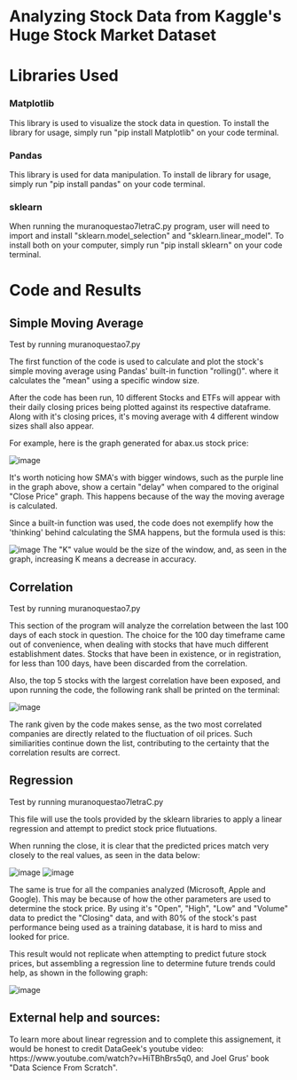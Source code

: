 <h1> Analyzing Stock Data from Kaggle's Huge Stock Market Dataset </h1>

<h1>  Libraries Used </h1>
<h3> Matplotlib </h3>
 This library is used to visualize the stock data in question. 
 To install the library for usage, simply run "pip install Matplotlib" on your code terminal. 

<h3> Pandas </h3>
This library is used for data manipulation. To install de library for usage, simply run "pip install pandas" on your code terminal.

<h3> sklearn </h3>
When running the muranoquestao7letraC.py program, user will need to import and install "sklearn.model_selection" and "sklearn.linear_model". To install both on your computer, simply run "pip install sklearn" on your code terminal. 

<h1> Code and Results </h1>
<h2> Simple Moving Average </h2>
<p> Test by running muranoquestao7.py </p>
<p> The first function of the code is used to calculate and plot the stock's simple moving
average using Pandas' built-in function "rolling()". where it calculates the "mean" using a specific window
size. </p>
<p> After the code has been run, 10 different Stocks and ETFs will appear
with their daily closing prices being plotted against its respective dataframe. Along
with it's closing prices, it's moving average with 4 different window sizes shall also appear.</p>
<p> For example, here is the graph generated for abax.us stock price:</p>

![image](https://github.com/user-attachments/assets/a35a32c8-e6e7-4250-9dda-e91afcc8a51c)
<p> It's worth noticing how SMA's with bigger windows, such as the purple line in the graph above, show a certain "delay" when compared to the original "Close Price" graph. This happens because of the way the moving average is calculated. </p>
<p> Since a built-in function was used, the code does not exemplify how the 'thinking' behind calculating the SMA happens, but the formula used is this: </p>

![image](https://github.com/user-attachments/assets/9ba38cb9-32e9-407e-a1d0-3b93d8bb3bca)
The "K" value would be the size of the window, and, as seen in the graph, increasing K means a decrease in accuracy. 
<h2> Correlation </h2>
<p> Test by running muranoquestao7.py </p>
<p>This section of the program will analyze the correlation between
the last 100 days of each stock in question. The choice for the 100 
day timeframe came out of convenience, when dealing with stocks that have
much different establishment dates. Stocks that have been in existence, or in registration, 
for less than 100 days, have been discarded from the correlation.</p>

<p> Also, the top 5 stocks with the largest correlation have been exposed, and upon running the code,
the following rank shall be printed on the terminal: </p>

![image](https://github.com/user-attachments/assets/9b7a7a28-d0cb-4319-bacd-b28d711d5642)

<p> The rank given by the code makes sense, as the two most correlated companies are directly related to the fluctuation of oil prices. Such similiarities continue down the list, contributing to the certainty that the correlation results are correct. </p>

<h2> Regression </h2>
<p> Test by running muranoquestao7letraC.py</p>
<P> This file will use the tools provided by the sklearn libraries to apply a linear regression and attempt to predict stock price flutuations. 
</P>
<p> When running the close, it is clear that the predicted prices match very closely to the real values, as seen in the data below: </p>

![image](https://github.com/user-attachments/assets/2dfa24dc-11b8-4a60-a876-2eadc9bffff2)
![image](https://github.com/user-attachments/assets/e488180c-127c-4563-8a7f-8df91ed3f6bd)


The same is true for all the companies analyzed (Microsoft, Apple and Google). 
This may be because of how the other parameters are used to determine the stock price. By using it's "Open", "High", "Low" and "Volume" data to predict the "Closing" data, and with 80% of the stock's past performance being used as a training database, it is hard to miss and looked for price.
<p> This result would not replicate when attempting to predict future stock prices, but assembling a regression line to determine future trends could help, as shown in the following graph: </p>

![image](https://github.com/user-attachments/assets/9ea0d929-76f8-4d0d-9a37-35b1db787981)

<h2> External help and sources: </h2>
To learn more about linear regression and to complete this assignement, it would be honest to credit DataGeek's youtube video: https://www.youtube.com/watch?v=HiTBhBrs5q0, and Joel Grus' book "Data Science From Scratch". 
